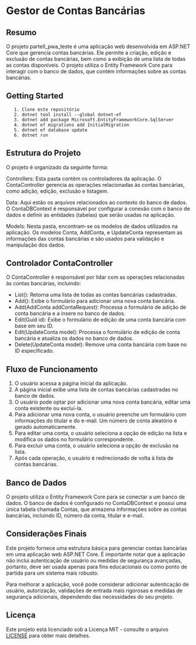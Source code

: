 # Gestor de Contas Bancárias

## Resumo
O projeto parteII_pwa_teste é uma aplicação web desenvolvida em ASP.NET Core que gerencia contas bancárias. Ele permite a criação, edição e exclusão de contas bancárias, bem como a exibição de uma lista de todas as contas disponíveis. O projeto utiliza o Entity Framework Core para interagir com o banco de dados, que contém informações sobre as contas bancárias.

## Getting Started
```shell
   1. Clone este repositório
   2. dotnet tool install --global dotnet-ef
   3. dotnet add package Microsoft.EntityFrameworkCore.SqlServer
   4. dotnet ef migrations add InitialMigration
   5. dotnet ef database update
   6. dotnet run
```

## Estrutura do Projeto
O projeto é organizado da seguinte forma:

Controllers: Esta pasta contém os controladores da aplicação. O ContaController gerencia as operações relacionadas às contas bancárias, como adição, edição, exclusão e listagem.

Data: Aqui estão os arquivos relacionados ao contexto do banco de dados. O ContaDBContext é responsável por configurar a conexão com o banco de dados e definir as entidades (tabelas) que serão usadas na aplicação.

Models: Nesta pasta, encontram-se os modelos de dados utilizados na aplicação. Os modelos Conta, AddConta, e UpdateConta representam as informações das contas bancárias e são usados para validação e manipulação dos dados.

## Controlador ContaController
O ContaController é responsável por lidar com as operações relacionadas às contas bancárias, incluindo:

- List(): Retorna uma lista de todas as contas bancárias cadastradas.
- Add(): Exibe o formulário para adicionar uma nova conta bancária.
- Add(AddConta addContaRequest): Processa o formulário de adição de conta bancária e a insere no banco de dados.
- Edit(Guid id): Exibe o formulário de edição de uma conta bancária com base em seu ID.
- Edit(UpdateConta model): Processa o formulário de edição de conta bancária e atualiza os dados no banco de dados.
- Delete(UpdateConta model): Remove uma conta bancária com base no ID especificado.

## Fluxo de Funcionamento
1. O usuário acessa a página inicial da aplicação.
2. A página inicial exibe uma lista de contas bancárias cadastradas no banco de dados.
3. O usuário pode optar por adicionar uma nova conta bancária, editar uma conta existente ou excluí-la.
4. Para adicionar uma nova conta, o usuário preenche um formulário com informações do titular e do e-mail. Um número de conta aleatório é gerado automaticamente.
5. Para editar uma conta, o usuário seleciona a opção de edição na lista e modifica os dados no formulário correspondente.
6. Para excluir uma conta, o usuário seleciona a opção de exclusão na lista.
7. Após cada operação, o usuário é redirecionado de volta à lista de contas bancárias.

## Banco de Dados
O projeto utiliza o Entity Framework Core para se conectar a um banco de dados. O banco de dados é configurado no ContaDBContext e possui uma única tabela chamada Contas, que armazena informações sobre as contas bancárias, incluindo ID, número da conta, titular e e-mail.

## Considerações Finais
Este projeto fornece uma estrutura básica para gerenciar contas bancárias em uma aplicação web ASP.NET Core. É importante notar que a aplicação não inclui autenticação de usuário ou medidas de segurança avançadas, portanto, deve ser usada apenas para fins educacionais ou como ponto de partida para um sistema mais robusto.

Para melhorar a aplicação, você pode considerar adicionar autenticação de usuário, autorização, validações de entrada mais rigorosas e medidas de segurança adicionais, dependendo das necessidades do seu projeto.

## Licença
Este projeto está licenciado sob a Licença MIT - consulte o arquivo [LICENSE](LICENSE) para obter mais detalhes.

